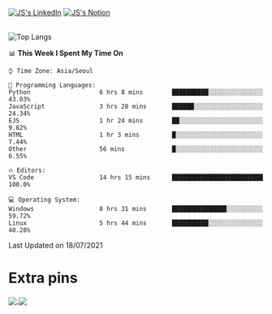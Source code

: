 
[![JS's LinkedIn](https://img.shields.io/badge/LinkedIn-blue?style=for-the-badge&logo=linkedin)](https://www.linkedin.com/in/jaeseung-lee-5a2a32139/) 
[![JS's Notion](https://img.shields.io/badge/Notion-black?style=for-the-badge&logo=notion)](https://bit.ly/93l04js) <br><br>
<!-- ![JS's GitHub stats](https://github-readme-stats-lemon-five.vercel.app/api?username=tkxkd0159&hide=contribs,prs,stars,issues&show_icons=true&theme=react&include_all_commits=true)   -->
![Top Langs](https://github-readme-stats-lemon-five.vercel.app/api/top-langs/?username=tkxkd0159&layout=compact&hide=jupyter%20notebook,scss&langs_count=10)  


<!--START_SECTION:waka-->
📊 **This Week I Spent My Time On** 

```text
⌚︎ Time Zone: Asia/Seoul

💬 Programming Languages: 
Python                   6 hrs 8 mins        ██████████░░░░░░░░░░░░░░░   43.03% 
JavaScript               3 hrs 28 mins       ██████░░░░░░░░░░░░░░░░░░░   24.34% 
EJS                      1 hr 24 mins        ██░░░░░░░░░░░░░░░░░░░░░░░   9.82% 
HTML                     1 hr 3 mins         █░░░░░░░░░░░░░░░░░░░░░░░░   7.44% 
Other                    56 mins             █░░░░░░░░░░░░░░░░░░░░░░░░   6.55%

🔥 Editors: 
VS Code                  14 hrs 15 mins      █████████████████████████   100.0%

💻 Operating System: 
Windows                  8 hrs 31 mins       ███████████████░░░░░░░░░░   59.72% 
Linux                    5 hrs 44 mins       ██████████░░░░░░░░░░░░░░░   40.28%

```


 Last Updated on 18/07/2021
<!--END_SECTION:waka-->

# Extra pins
<a href="https://github.com/tkxkd0159/go-chain">
  <img align="center" src="https://github-readme-stats-lemon-five.vercel.app/api/pin/?username=tkxkd0159&repo=go-chain&theme=react" />
</a>
<a href="https://github.com/tkxkd0159/dsalgo">
  <img align="center" src="https://github-readme-stats-lemon-five.vercel.app/api/pin/?username=tkxkd0159&repo=dsalgo&theme=react" />
</a>

<!---
- 🔭 I’m currently working on ...
- 🌱 I’m currently learning blockchain and distributed network
- 👯 I’m looking to collaborate on ...
- 🤔 I’m looking for help with ...
- 💬 Ask me about ...
- 📫 How to reach me: ...
- 😄 Pronouns: ...
- ⚡ Fun fact: ...
-->
